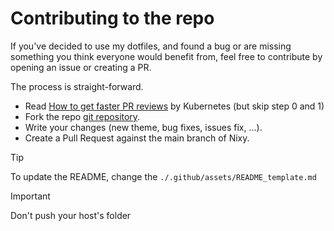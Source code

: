 # Contributing to the repo

If you've decided to use my dotfiles, and found a bug or are missing something you think everyone would benefit from, feel free to contribute by opening an issue or creating a PR.

The process is straight-forward.

- Read [How to get faster PR reviews](https://github.com/kubernetes/community/blob/master/contributors/guide/pull-requests.md#best-practices-for-faster-reviews) by Kubernetes (but skip step 0 and 1)
- Fork the repo [git repository](https://github.com/romek-codes/nexusystem).
- Write your changes (new theme, bug fixes, issues fix, ...).
- Create a Pull Request against the main branch of Nixy.

> [!TIP]
> To update the README, change the `./.github/assets/README_template.md`

> [!IMPORTANT]
> Don't push your host's folder
